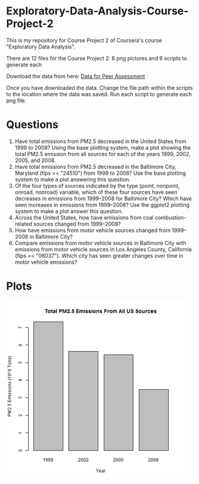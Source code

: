 # Exploratory-Data-Analysis-Course-Project-2

This is my repository for Course Project 2 of Coursera's course "Exploratory Data Analysis". 

There are 12 files for the Course Project 2: 6 png pictures and 6 scripts to generate each

Download the data from here:
<a href="https://d396qusza40orc.cloudfront.net/exdata%2Fdata%2FNEI_data.zip">Data for Peer Assessment</a>

Once you have downloaded the data. Change the file path within the scripts to the location where the data was saved. Run each script to generate each png file.


# Questions
1. Have total emissions from PM2.5 decreased in the United States from 1999 to 2008? Using the base plotting system, make a plot showing the total PM2.5 emission from all sources for each of the years 1999, 2002, 2005, and 2008.
2. Have total emissions from PM2.5 decreased in the Baltimore City, Maryland (fips == "24510") from 1999 to 2008? Use the base plotting system to make a plot answering this question.
3. Of the four types of sources indicated by the type (point, nonpoint, onroad, nonroad) variable, which of these four sources have seen decreases in emissions from 1999–2008 for Baltimore City? Which have seen increases in emissions from 1999–2008? Use the ggplot2 plotting system to make a plot answer this question.
4. Across the United States, how have emissions from coal combustion-related sources changed from 1999–2008?
5. How have emissions from motor vehicle sources changed from 1999–2008 in Baltimore City?
6. Compare emissions from motor vehicle sources in Baltimore City with emissions from motor vehicle sources in Los Angeles County, California (fips == "06037"). Which city has seen greater changes over time in motor vehicle emissions?


# Plots

![alt text](https://github.com/DataScienceCours/Exploratory-Data-Analysis-Course-Project-2/blob/master/plot1.png "Logo Title Text 1")
